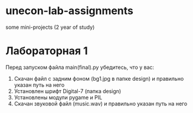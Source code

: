 # unecon-lab-assignments
some mini-projects (2 year of study)


# Лабораторная 1
Перед запуском файла main(final).py убедитесь, что у вас:
1. Скачан файл с задним фоном (bg1.jpg в папке design) и правильно указан путь на него
2. Установлен шрифт Digital-7 (папка design)
3. Установлены модули pygame и PIL
4. Скачан звуковой файл (music.wav) и правильно указан путь на него

